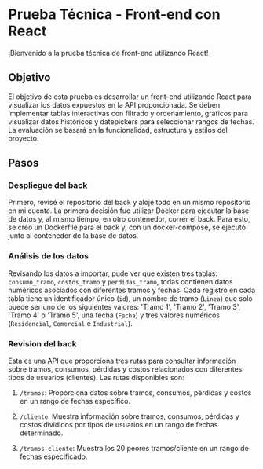 # Prueba Técnica - Front-end con React

¡Bienvenido a la prueba técnica de front-end utilizando React!

## Objetivo

El objetivo de esta prueba es desarrollar un front-end utilizando React para visualizar los datos expuestos en la API proporcionada. Se deben implementar tablas interactivas con filtrado y ordenamiento, gráficos para visualizar datos históricos y datepickers para seleccionar rangos de fechas. La evaluación se basará en la funcionalidad, estructura y estilos del proyecto.

## Pasos

### Despliegue del back

Primero, revisé el repositorio del back y alojé todo en un mismo repositorio en mi cuenta. La primera decisión fue utilizar Docker para ejecutar la base de datos y, al mismo tiempo, en otro contenedor, correr el back. Para esto, se creó un Dockerfile para el back y, con un docker-compose, se ejecutó junto al contenedor de la base de datos.

### Análisis de los datos

Revisando los datos a importar, pude ver que existen tres tablas: `consumo_tramo`, `costos_tramo` y `perdidas_tramo`, todas contienen datos numéricos asociados con diferentes tramos y fechas. Cada registro en cada tabla tiene un identificador único (`id`), un nombre de tramo (`Linea`) que solo puede ser uno de los siguientes valores: 'Tramo 1', 'Tramo 2', 'Tramo 3', 'Tramo 4' o 'Tramo 5', una fecha (`Fecha`) y tres valores numéricos (`Residencial`, `Comercial` e `Industrial`).

### Revision del back 

Esta es una API que proporciona tres rutas para consultar información sobre tramos, consumos, pérdidas y costos relacionados con diferentes tipos de usuarios (clientes). Las rutas disponibles son:

1. `/tramos`: Proporciona datos sobre tramos, consumos, pérdidas y costos en un rango de fechas específico.

2. `/cliente`: Muestra información sobre tramos, consumos, pérdidas y costos divididos por tipos de usuarios en un rango de fechas determinado.

3. `/tramos-cliente`: Muestra los 20 peores tramos/cliente en un rango de fechas especificado.



